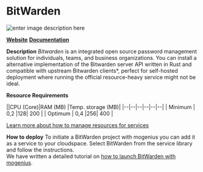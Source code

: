 ﻿---
sidebar_position: 16
---

# BitWarden

![enter image description here](https://api.mogenius.com/file/id/39757c21-beee-4f59-8886-8db5bb27539d)

**[Website](https://bitwarden.com)**
**[Documentation](https://bitwarden.com/help/)**

**Description**
_Bitwarden_ is an integrated open source password management solution for individuals, teams, and business organizations.
You can install a alternative implementation of the Bitwarden server API written in Rust and compatible with upstream Bitwarden clients*, perfect for self-hosted deployment where running the official resource-heavy service might not be ideal.

**Resource Requirements**

||CPU (Core)|RAM (MB)  |Temp. storage (MB)|
|--|--|--|--|--|--|
| Minimum | 0,2 |128| 200 |
| Optimum | 0,4 |256| 400 |

[Learn more about how to manage resources for services](https://docs.mogenius.com/#)

**How to deploy**
To initiate a BitWarden project with mogenius you can add it as a service to your cloudspace. Select BitWarden from the service library and follow the instructions.  
We have written a detailed tutorial on [how to launch BitWarden with mogenius](https://docs.mogenius.com/#).

